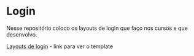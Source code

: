# Login

Nesse repositório coloco os layouts de login que faço nos cursos e que desenvolvo.

[Layouts de login](https://login-tau.vercel.app/) - link para ver o template